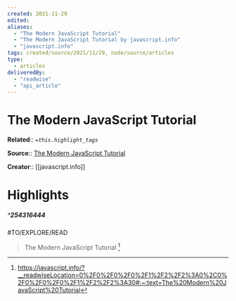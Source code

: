 ```yaml
---
created: 2021-11-29
edited: 
aliases:
  - "The Modern JavaScript Tutorial"
  - "The Modern JavaScript Tutorial by javascript.info"
  - "javascript.info"
tags: created/source/2021/11/29, node/source/articles
type: 
  - articles
deliveredBy: 
  - "readwise"
  - "api_article"
---
```

# The Modern JavaScript Tutorial

**Related**:: 
*`=this.highlight_tags`*

**Source**:: [The Modern JavaScript Tutorial](https://javascript.info)

**Creator**:: [[javascript.info]]

# Highlights
##### ^254316444
#TO/EXPLORE/READ  
> The Modern JavaScript Tutorial 
  [^254316444]

[^254316444]: https://javascript.info/?__readwiseLocation=0%2F0%2F0%2F0%2F1%2F2%2F2%3A0%2C0%2F0%2F0%2F0%2F1%2F2%2F2%3A30#:~:text=The%20Modern%20JavaScript%20Tutorial


